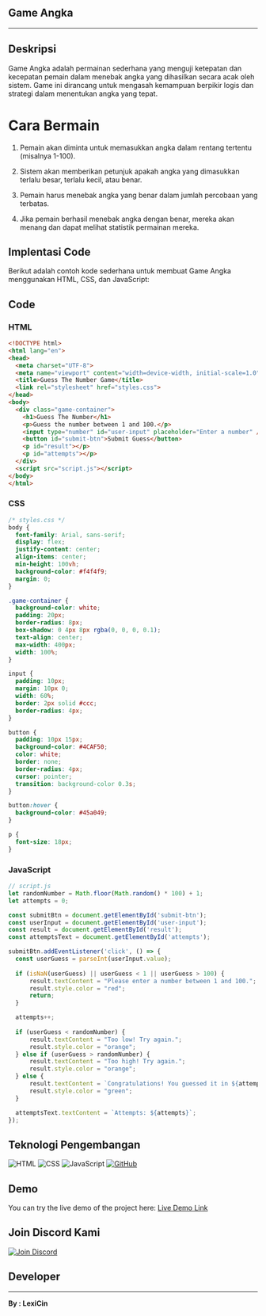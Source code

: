 ## Game Angka 
------
## Deskripsi
Game Angka adalah permainan sederhana yang menguji ketepatan dan kecepatan pemain dalam menebak angka yang dihasilkan secara acak oleh sistem. Game ini dirancang untuk mengasah kemampuan berpikir logis dan strategi dalam menentukan angka yang tepat.
# Cara Bermain
1. Pemain akan diminta untuk memasukkan angka dalam rentang tertentu (misalnya 1-100).


2. Sistem akan memberikan petunjuk apakah angka yang dimasukkan terlalu besar, terlalu kecil, atau benar.


3. Pemain harus menebak angka yang benar dalam jumlah percobaan yang terbatas.


4. Jika pemain berhasil menebak angka dengan benar, mereka akan menang dan dapat melihat statistik permainan mereka.

## Implentasi Code 
Berikut adalah contoh kode sederhana untuk membuat Game Angka menggunakan HTML, CSS, dan JavaScript:

 ## Code

### HTML
```html
<!DOCTYPE html>
<html lang="en">
<head>
  <meta charset="UTF-8">
  <meta name="viewport" content="width=device-width, initial-scale=1.0">
  <title>Guess The Number Game</title>
  <link rel="stylesheet" href="styles.css">
</head>
<body>
  <div class="game-container">
    <h1>Guess The Number</h1>
    <p>Guess the number between 1 and 100.</p>
    <input type="number" id="user-input" placeholder="Enter a number" />
    <button id="submit-btn">Submit Guess</button>
    <p id="result"></p>
    <p id="attempts"></p>
  </div>
  <script src="script.js"></script>
</body>
</html>
```

### CSS
```css
/* styles.css */
body {
  font-family: Arial, sans-serif;
  display: flex;
  justify-content: center;
  align-items: center;
  min-height: 100vh;
  background-color: #f4f4f9;
  margin: 0;
}

.game-container {
  background-color: white;
  padding: 20px;
  border-radius: 8px;
  box-shadow: 0 4px 8px rgba(0, 0, 0, 0.1);
  text-align: center;
  max-width: 400px;
  width: 100%;
}

input {
  padding: 10px;
  margin: 10px 0;
  width: 60%;
  border: 2px solid #ccc;
  border-radius: 4px;
}

button {
  padding: 10px 15px;
  background-color: #4CAF50;
  color: white;
  border: none;
  border-radius: 4px;
  cursor: pointer;
  transition: background-color 0.3s;
}

button:hover {
  background-color: #45a049;
}

p {
  font-size: 18px;
}
```

### JavaScript
```js
// script.js
let randomNumber = Math.floor(Math.random() * 100) + 1;
let attempts = 0;

const submitBtn = document.getElementById('submit-btn');
const userInput = document.getElementById('user-input');
const result = document.getElementById('result');
const attemptsText = document.getElementById('attempts');

submitBtn.addEventListener('click', () => {
  const userGuess = parseInt(userInput.value);
    
  if (isNaN(userGuess) || userGuess < 1 || userGuess > 100) {
      result.textContent = "Please enter a number between 1 and 100.";
      result.style.color = "red";
      return;
  }

  attempts++;
  
  if (userGuess < randomNumber) {
      result.textContent = "Too low! Try again.";
      result.style.color = "orange";
  } else if (userGuess > randomNumber) {
      result.textContent = "Too high! Try again.";
      result.style.color = "orange";
  } else {
      result.textContent = `Congratulations! You guessed it in ${attempts} attempts.`;
      result.style.color = "green";
  }

  attemptsText.textContent = `Attempts: ${attempts}`;
});
```

## Teknologi Pengembangan
![HTML](https://img.shields.io/badge/HTML5-%23E34F26.svg?style=for-the-badge&logo=html5&logoColor=white)
![CSS](https://img.shields.io/badge/CSS3-%231572B6.svg?style=for-the-badge&logo=css3&logoColor=white)
![JavaScript](https://img.shields.io/badge/JavaScript-%23F7DF1E.svg?style=for-the-badge&logo=javascript&logoColor=black)
[![GitHub](https://img.shields.io/badge/GitHub-Profile-black?style=for-the-badge&logo=github)](https://github.com/LexiCin/)

## Demo
You can try the live demo of the project here: [Live Demo Link](https://lexicin.github.io/Angka.web/)

## Join Discord Kami
[![Join Discord](https://img.shields.io/badge/Join%20our%20Discord-7289DA?style=for-the-badge&logo=discord&logoColor=white)](https://discord.gg/s3A3trH5v8)

 ## Developer
------
**By : LexiCin**

